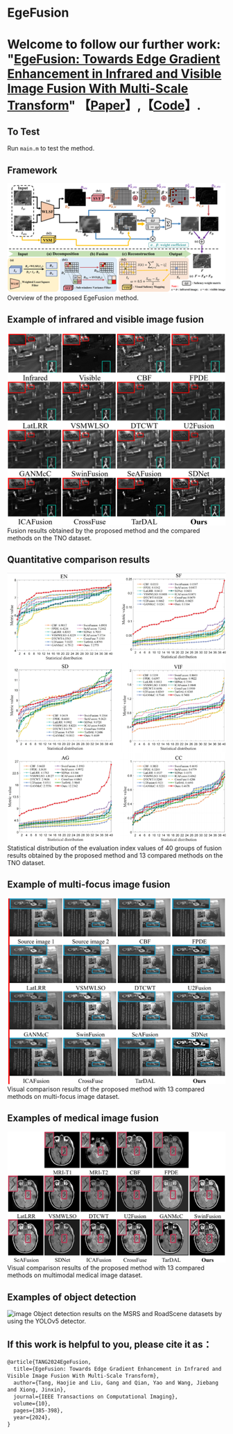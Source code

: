# EgeFusion

# Welcome to follow our further work: "[EgeFusion: Towards Edge Gradient Enhancement in Infrared and Visible Image Fusion With Multi-Scale Transform](https://ieeexplore.ieee.org/document/10449422)" 【[Paper](https://ieeexplore.ieee.org/document/10449422)】,【[Code](https://github.com/Haojie-Tang/EgeFusion)】.

## To Test
Run `main.m` to test the method.

## Framework
![image](https://github.com/Haojie-Tang/EgeFusion/blob/main/Figure/Framework.png)
Overview of the proposed EgeFusion method.

## Example of infrared and visible image fusion
![image](https://github.com/Haojie-Tang/EgeFusion/blob/main/Figure/InfraredandVisible-2.png)
Fusion results obtained by the proposed method and the compared methods on the TNO dataset.

## Quantitative comparison results
![image](https://github.com/Haojie-Tang/EgeFusion/blob/main/Figure/Metric.png)
Statistical distribution of the evaluation index values of 40 groups of fusion results obtained by the proposed method and 13 compared methods on the TNO dataset.

## Example of multi-focus image fusion
![image](https://github.com/Haojie-Tang/EgeFusion/blob/main/Figure/MultiFocus.png)
Visual comparison results of the proposed method with 13 compared methods on multi-focus image dataset.

## Examples of medical image fusion
![image](https://github.com/Haojie-Tang/EgeFusion/blob/main/Figure/Medical.png)
Visual comparison results of the proposed method with 13 compared methods on multimodal medical image dataset.

## Examples of object detection
![image](https://github.com/Haojie-Tang/EgeFusion/blob/main/Figure/Detection.png)
Object detection results on the MSRS and RoadScene datasets by using the YOLOv5 detector.

## If this work is helpful to you, please cite it as：
```
@article{TANG2024EgeFusion,
  title={EgeFusion: Towards Edge Gradient Enhancement in Infrared and Visible Image Fusion With Multi-Scale Transform},
  author={Tang, Haojie and Liu, Gang and Qian, Yao and Wang, Jiebang and Xiong, Jinxin},
  journal={IEEE Transactions on Computational Imaging},
  volume={10},
  pages={385-398},
  year={2024},
}
```
